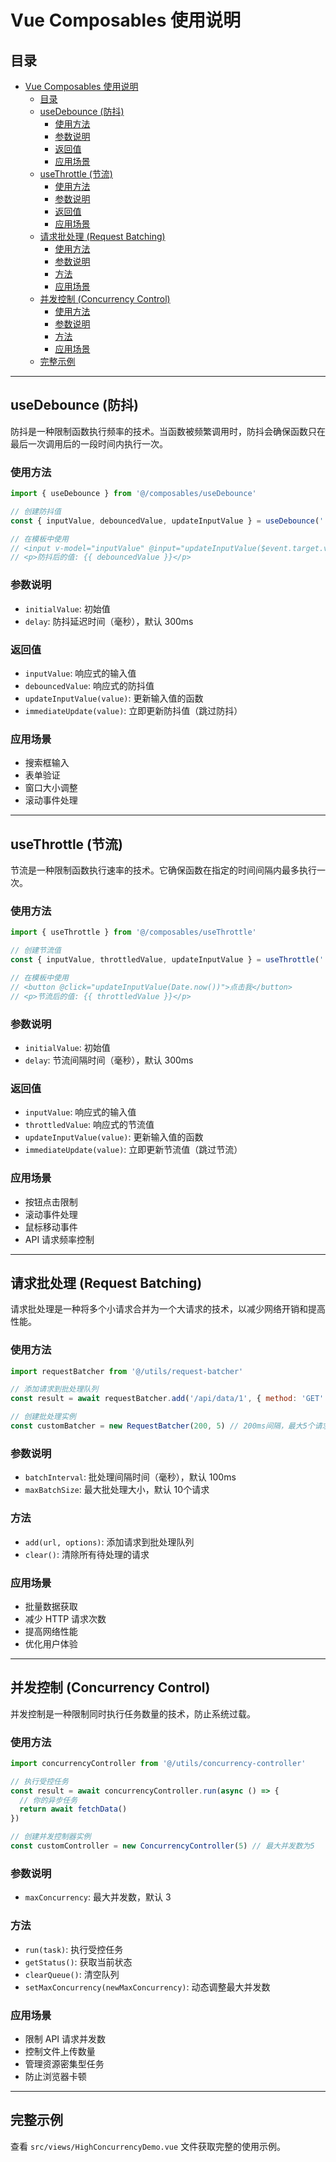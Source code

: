 # Vue Composables 使用说明

## 目录

- [Vue Composables 使用说明](#vue-composables-使用说明)
  - [目录](#目录)
  - [useDebounce (防抖)](#usedebounce-防抖)
    - [使用方法](#使用方法)
    - [参数说明](#参数说明)
    - [返回值](#返回值)
    - [应用场景](#应用场景)
  - [useThrottle (节流)](#usethrottle-节流)
    - [使用方法](#使用方法-1)
    - [参数说明](#参数说明-1)
    - [返回值](#返回值-1)
    - [应用场景](#应用场景-1)
  - [请求批处理 (Request Batching)](#请求批处理-request-batching)
    - [使用方法](#使用方法-2)
    - [参数说明](#参数说明-2)
    - [方法](#方法)
    - [应用场景](#应用场景-2)
  - [并发控制 (Concurrency Control)](#并发控制-concurrency-control)
    - [使用方法](#使用方法-3)
    - [参数说明](#参数说明-3)
    - [方法](#方法-1)
    - [应用场景](#应用场景-3)
  - [完整示例](#完整示例)

---

## useDebounce (防抖)

防抖是一种限制函数执行频率的技术。当函数被频繁调用时，防抖会确保函数只在最后一次调用后的一段时间内执行一次。

### 使用方法

```javascript
import { useDebounce } from '@/composables/useDebounce'

// 创建防抖值
const { inputValue, debouncedValue, updateInputValue } = useDebounce('', 500)

// 在模板中使用
// <input v-model="inputValue" @input="updateInputValue($event.target.value)" />
// <p>防抖后的值: {{ debouncedValue }}</p>
```

### 参数说明

- `initialValue`: 初始值
- `delay`: 防抖延迟时间（毫秒），默认 300ms

### 返回值

- `inputValue`: 响应式的输入值
- `debouncedValue`: 响应式的防抖值
- `updateInputValue(value)`: 更新输入值的函数
- `immediateUpdate(value)`: 立即更新防抖值（跳过防抖）

### 应用场景

- 搜索框输入
- 表单验证
- 窗口大小调整
- 滚动事件处理

---

## useThrottle (节流)

节流是一种限制函数执行速率的技术。它确保函数在指定的时间间隔内最多执行一次。

### 使用方法

```javascript
import { useThrottle } from '@/composables/useThrottle'

// 创建节流值
const { inputValue, throttledValue, updateInputValue } = useThrottle('', 1000)

// 在模板中使用
// <button @click="updateInputValue(Date.now())">点击我</button>
// <p>节流后的值: {{ throttledValue }}</p>
```

### 参数说明

- `initialValue`: 初始值
- `delay`: 节流间隔时间（毫秒），默认 300ms

### 返回值

- `inputValue`: 响应式的输入值
- `throttledValue`: 响应式的节流值
- `updateInputValue(value)`: 更新输入值的函数
- `immediateUpdate(value)`: 立即更新节流值（跳过节流）

### 应用场景

- 按钮点击限制
- 滚动事件处理
- 鼠标移动事件
- API 请求频率控制

---

## 请求批处理 (Request Batching)

请求批处理是一种将多个小请求合并为一个大请求的技术，以减少网络开销和提高性能。

### 使用方法

```javascript
import requestBatcher from '@/utils/request-batcher'

// 添加请求到批处理队列
const result = await requestBatcher.add('/api/data/1', { method: 'GET' })

// 创建批处理实例
const customBatcher = new RequestBatcher(200, 5) // 200ms间隔，最大5个请求
```

### 参数说明

- `batchInterval`: 批处理间隔时间（毫秒），默认 100ms
- `maxBatchSize`: 最大批处理大小，默认 10个请求

### 方法

- `add(url, options)`: 添加请求到批处理队列
- `clear()`: 清除所有待处理的请求

### 应用场景

- 批量数据获取
- 减少 HTTP 请求次数
- 提高网络性能
- 优化用户体验

---

## 并发控制 (Concurrency Control)

并发控制是一种限制同时执行任务数量的技术，防止系统过载。

### 使用方法

```javascript
import concurrencyController from '@/utils/concurrency-controller'

// 执行受控任务
const result = await concurrencyController.run(async () => {
  // 你的异步任务
  return await fetchData()
})

// 创建并发控制器实例
const customController = new ConcurrencyController(5) // 最大并发数为5
```

### 参数说明

- `maxConcurrency`: 最大并发数，默认 3

### 方法

- `run(task)`: 执行受控任务
- `getStatus()`: 获取当前状态
- `clearQueue()`: 清空队列
- `setMaxConcurrency(newMaxConcurrency)`: 动态调整最大并发数

### 应用场景

- 限制 API 请求并发数
- 控制文件上传数量
- 管理资源密集型任务
- 防止浏览器卡顿

---

## 完整示例

查看 `src/views/HighConcurrencyDemo.vue` 文件获取完整的使用示例。
